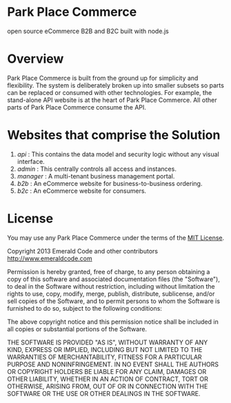 # Park Place Commerce
open source eCommerce B2B and B2C built with node.js
# Overview
Park Place Commerce is built from the ground up for simplicity and flexibility. The system is deliberately broken up into smaller subsets so parts can be replaced or consumed with other technologies. For example, the stand-alone API website is at the heart of Park Place Commerce. All other parts of Park Place Commerce consume the API.
# Websites that comprise the Solution
  1. *api* : This contains the data model and security logic without any visual interface.
  2. *admin* : This centrally controls all access and instances.
  3. *manager* : A multi-tenant business management portal.
  4. *b2b* : An eCommerce website for business-to-business ordering.
  5. *b2c* : An eCommerce website for consumers.

# License
You may use any Park Place Commerce under the terms of the [MIT License](http://en.wikipedia.org/wiki/MIT_License).

Copyright 2013 Emerald Code and other contributors
http://www.emeraldcode.com

Permission is hereby granted, free of charge, to any person obtaining
a copy of this software and associated documentation files (the
"Software"), to deal in the Software without restriction, including
without limitation the rights to use, copy, modify, merge, publish,
distribute, sublicense, and/or sell copies of the Software, and to
permit persons to whom the Software is furnished to do so, subject to
the following conditions:

The above copyright notice and this permission notice shall be
included in all copies or substantial portions of the Software.

THE SOFTWARE IS PROVIDED "AS IS", WITHOUT WARRANTY OF ANY KIND,
EXPRESS OR IMPLIED, INCLUDING BUT NOT LIMITED TO THE WARRANTIES OF
MERCHANTABILITY, FITNESS FOR A PARTICULAR PURPOSE AND
NONINFRINGEMENT. IN NO EVENT SHALL THE AUTHORS OR COPYRIGHT HOLDERS BE
LIABLE FOR ANY CLAIM, DAMAGES OR OTHER LIABILITY, WHETHER IN AN ACTION
OF CONTRACT, TORT OR OTHERWISE, ARISING FROM, OUT OF OR IN CONNECTION
WITH THE SOFTWARE OR THE USE OR OTHER DEALINGS IN THE SOFTWARE.
